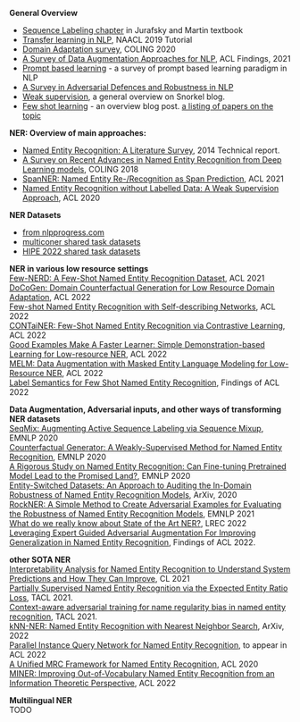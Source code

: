 **General Overview**
-  [Sequence Labeling chapter](https://web.stanford.edu/~jurafsky/slp3/8.pdf) in Jurafsky and Martin textbook  
- [Transfer learning in NLP](https://aclanthology.org/N19-5004/), NAACL 2019 Tutorial  
- [Domain Adaptation survey](https://aclanthology.org/2020.coling-main.603.pdf), COLING 2020  
- [A Survey of Data Augmentation Approaches for NLP](https://aclanthology.org/2021.findings-acl.84.pdf), ACL Findings, 2021  
- [Prompt based learning](https://arxiv.org/abs/2107.13586) - a survey of prompt based learning paradigm in NLP  
- [A Survey in Adversarial Defences and Robustness in NLP](https://arxiv.org/abs/2203.06414)  
- [Weak supervision](https://www.snorkel.org/blog/weak-supervision), a general overview on Snorkel blog.   
- [Few shot learning](https://analyticsindiamag.com/an-introductory-guide-to-few-shot-learning-for-beginners/) - an overview blog post. [a listing of papers on the topic](https://github.com/zhjohnchan/awesome-few-shot-learning-in-nlp#survey)

**NER: Overview of main approaches:**    
- [Named Entity Recognition: A Literature Survey](https://www.cfilt.iitb.ac.in/resources/surveys/rahul-ner-survey.pdf), 2014 Technical report.   
- [A Survey on Recent Advances in Named Entity Recognition from Deep Learning models](https://arxiv.org/pdf/1910.11470.pdf), COLING 2018  
- [SpanNER: Named Entity Re-/Recognition as Span Prediction](https://aclanthology.org/2021.acl-long.558/), ACL 2021  
- [Named Entity Recognition without Labelled Data: A Weak Supervision Approach](https://aclanthology.org/2020.acl-main.139/), ACL 2020

**NER Datasets**
- [from nlpprogress.com](http://nlpprogress.com/english/named_entity_recognition.html)  
- [multiconer shared task datasets](https://multiconer.github.io/)
- [HIPE 2022 shared task datasets](https://github.com/hipe-eval/HIPE-2022-data)

**NER in various low resource settings**  
[Few-NERD: A Few-Shot Named Entity Recognition Dataset](https://arxiv.org/abs/2105.07464), ACL 2021    
[DoCoGen: Domain Counterfactual Generation for Low Resource Domain Adaptation](https://arxiv.org/abs/2202.12350), ACL 2022     
[Few-shot Named Entity Recognition with Self-describing Networks](https://arxiv.org/abs/2203.12252), ACL 2022   
[CONTaiNER: Few-Shot Named Entity Recognition via Contrastive Learning](https://arxiv.org/abs/2109.07589), ACL 2022  
[Good Examples Make A Faster Learner: Simple Demonstration-based Learning for Low-resource NER](https://arxiv.org/abs/2110.08454), ACL 2022  
[MELM: Data Augmentation with Masked Entity Language Modeling for Low-Resource NER](https://arxiv.org/abs/2108.13655), ACL 2022    
[Label Semantics for Few Shot Named Entity Recognition](https://arxiv.org/abs/2203.08985), Findings of ACL 2022

**Data Augmentation, Adversarial inputs, and other ways of transforming NER datasets**  
[SeqMix: Augmenting Active Sequence Labeling via Sequence Mixup](https://rongzhizhang.org/pdf/emnlp20_SeqMix.pdf), EMNLP 2020    
[Counterfactual Generator: A Weakly-Supervised Method for Named Entity Recognition](https://aclanthology.org/2020.emnlp-main.590/), EMNLP 2020    
[A Rigorous Study on Named Entity Recognition: Can Fine-tuning Pretrained Model Lead to the Promised Land?](https://aclanthology.org/2020.emnlp-main.592.pdf), EMNLP 2020  
[Entity-Switched Datasets: An Approach to Auditing the In-Domain Robustness of Named Entity Recognition Models](https://arxiv.org/abs/2004.04123), ArXiv, 2020  
[RockNER: A Simple Method to Create Adversarial Examples for Evaluating the Robustness of Named Entity Recognition Models](https://aclanthology.org/2021.emnlp-main.302/), EMNLP 2021      
[What do we really know about State of the Art NER?](), LREC 2022    
[Leveraging Expert Guided Adversarial Augmentation For Improving Generalization in Named Entity Recognition](https://arxiv.org/abs/2203.10693), Findings of ACL 2022.  

**other SOTA NER**  
[Interpretability Analysis for Named Entity Recognition to Understand System Predictions and How They Can Improve](https://aclanthology.org/2021.cl-1.5/), CL 2021   
[Partially Supervised Named Entity Recognition via the Expected Entity Ratio Loss](https://transacl.org/ojs/index.php/tacl/article/view/2981), TACL 2021.   
[Context-aware adversarial training for name regularity bias in named entity recognition](https://aclanthology.org/2021.tacl-1.36/), TACL 2021.  
[kNN-NER: Named Entity Recognition with Nearest Neighbor Search](https://arxiv.org/abs/2203.17103), ArXiv, 2022  
[Parallel Instance Query Network for Named Entity Recognition](https://arxiv.org/abs/2203.10545), to appear in ACL 2022  
[A Unified MRC Framework for Named Entity Recognition](https://aclanthology.org/2020.acl-main.519.pdf), ACL 2020  
[MINER: Improving Out-of-Vocabulary Named Entity Recognition from an Information Theoretic Perspective](https://arxiv.org/abs/2204.04391), ACL 2022   

**Multilingual NER**    
TODO
